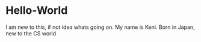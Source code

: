 # Hello-World
I am new to this, if not idea whats going on.
My name is Keni. Born in Japan, new to the CS world

